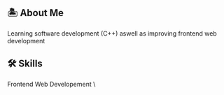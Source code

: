 ## 🏝️ About Me
Learning software development (C++) aswell as improving frontend web development  



## 🛠 Skills
Frontend Web Developement \

